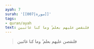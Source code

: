 ```yaml
---
ayah: 7
surah: '[[007|سورة]]'
tags:
- quran/ayah
text: فلنقصن عليهم بعلم ۖ وما كنا غائبين
---
```

> فلنقصن عليهم بعلم ۖ وما كنا غائبين
